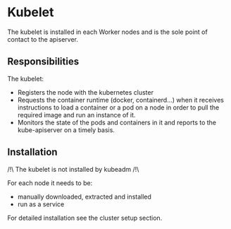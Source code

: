 # Kubelet

The kubelet is installed in each Worker nodes and is the sole point of contact to the apiserver.

## Responsibilities

The kubelet:
- Registers the node with the kubernetes cluster
- Requests the container runtime (docker, containerd...) when it receives instructions to load a container or a pod on a node in order to pull the required image and run an instance of it.
- Monitors the state of the pods and containers in it and reports to the kube-apiserver on a timely basis.

## Installation

/!\ The kubelet is not installed by kubeadm /!\

For each node it needs to be:
- manually downloaded, extracted and installed
- run as a service

For detailed installation see the cluster setup section.